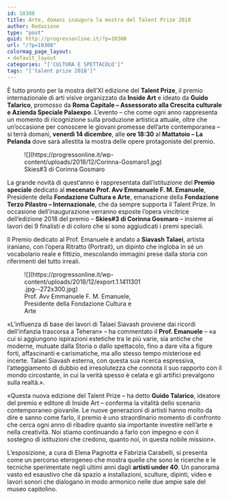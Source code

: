 ```yaml
---
id: 10308
title: Arte, domani inaugura la mostra del Talent Prize 2018
author: Redazione
type: "post"
guid: http://progressonline.it/?p=10308
url: "/?p=10308"
colormag_page_layout:
- default_layout
categories: "['CULTURA E SPETTACOLO']"
tags: "['talent prize 2018']"
---
```


È tutto pronto per la mostra dell’XI edizione del **Talent Prize**, il premio internazionale di arti visive organizzato da **Inside Art** e ideato da **Guido Talarico**, promosso da **Roma Capitale – Assessorato alla Crescita culturale e Azienda Speciale Palaexpo**. L’evento – che come ogni anno rappresenta un momento di ricognizione sulla produzione artistica attuale, oltre che un’occasione per conoscere le giovani promesse dell’arte contemporanea – si terrà domani, **venerdì 14 dicembre**, alle **ore 18:30** al **Mattatoio – La Pelanda** dove sarà allestita la mostra delle opere protagoniste del premio.

<figure aria-describedby="caption-attachment-10309" class="wp-caption alignleft" id="attachment_10309" style="width: 422px">![](https://progressonline.it/wp-content/uploads/2018/12/Corinna-Gosmaro1.jpg)<figcaption class="wp-caption-text" id="caption-attachment-10309">Skies#3 di Corinna Gosmaro</figcaption></figure>

La grande novità di quest’anno è rappresentata dall’istituzione del **Premio speciale** dedicato al **mecenate Prof. Avv Emmanuele F. M. Emanuele**, Presidente della **Fondazione Cultura e Arte**, emanazione della **Fondazione Terzo Pilastro – Internazionale**, che da sempre supporta il Talent Prize. In occasione dell’inaugurazione verranno esposte l’opera vincitrice dell’edizione 2018 del premio – **Skies#3 di Corinna Gosmaro** – insieme ai lavori dei 9 finalisti e di coloro che si sono aggiudicati i premi speciali.

Il Premio dedicato al Prof. Emanuele è andato a **Siavash Talaei**, artista iraniano, con l’opera Ritratto (Portrait), un dipinto che ingloba in sé un vocabolario reale e fittizio, mescolando immagini prese dalla storia con riferimenti del tutto irreali.

<figure aria-describedby="caption-attachment-10302" class="wp-caption alignright" id="attachment_10302" style="width: 272px">![](https://progressonline.it/wp-content/uploads/2018/12/export.1.1411301.jpg--272x300.jpg)<figcaption class="wp-caption-text" id="caption-attachment-10302">Prof. Avv Emmanuele F. M. Emanuele, Presidente della Fondazione Cultura e Arte</figcaption></figure>

«L’influenza di base dei lavori di Talaei Siavash proviene dai ricordi dell’infanzia trascorsa a Teheran» – ha commentato il **Prof. Emanuele** – «a cui si aggiungono ispirazioni estetiche tra le più varie, sia antiche che moderne, mutuate dalla Storia o dallo spettacolo, fino a dare vita a figure forti, affascinanti e carismatiche, ma allo stesso tempo misteriose ed incerte. Talaei Siavash esterna, con questa sua ricerca espressiva, l’atteggiamento di dubbio ed irresolutezza che connota il suo rapporto con il mondo circostante, in cui la verità spesso è celata e gli artifici prevalgono sulla realtà.».

«Questa nuova edizione del Talent Prize – ha detto **Guido Talarico**, ideatore del premio e editore di Inside Art – conferma la vitalità dello scenario contemporaneo giovanile. Le nuove generazioni di artisti hanno molto da dire e sanno come farlo, il premio è uno straordinario momento di confronto che cerca ogni anno di ribadire quanto sia importante investire nell’arte e nella creatività. Noi stiamo continuando a farlo con impegno e con il sostegno di istituzioni che credono, quanto noi, in questa nobile mission».

L’esposizione, a cura di Elena Pagnotta e Fabrizia Carabelli, si presenta come un percorso eterogeneo che mostra quelle che sono le ricerche e le tecniche sperimentate negli ultimi anni dagli **artisti under 40**. Un panorama vasto ed esaustivo che dà spazio a installazioni, sculture, dipinti, video e lavori sonori che dialogano in modo armonico nelle due ampie sale del museo capitolino.
